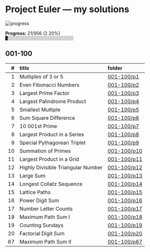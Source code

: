 # Project Euler — my solutions
![progress](https://img.shields.io/badge/Project%20Euler-21%2F956-blue)

**Progress:** 21/956 (2.20%)  
`█░░░░░░░░░░░░░░░░░░░░░░░░░░░░░`

## 001-100

| # | title | folder |
|---:|:------|:------|
| 1 | Multiples of 3 or 5 | [001-100/p1](001-100/p1/) |
| 2 | Even Fibonacci Numbers | [001-100/p2](001-100/p2/) |
| 3 | Largest Prime Factor | [001-100/p3](001-100/p3/) |
| 4 | Largest Palindrome Product | [001-100/p4](001-100/p4/) |
| 5 | Smallest Multiple | [001-100/p5](001-100/p5/) |
| 6 | Sum Square Difference | [001-100/p6](001-100/p6/) |
| 7 | 10 001st Prime | [001-100/p7](001-100/p7/) |
| 8 | Largest Product in a Series | [001-100/p8](001-100/p8/) |
| 9 | Special Pythagorean Triplet | [001-100/p9](001-100/p9/) |
| 10 | Summation of Primes | [001-100/p10](001-100/p10/) |
| 11 | Largest Product in a Grid | [001-100/p11](001-100/p11/) |
| 12 | Highly Divisible Triangular Number | [001-100/p12](001-100/p12/) |
| 13 | Large Sum | [001-100/p13](001-100/p13/) |
| 14 | Longest Collatz Sequence | [001-100/p14](001-100/p14/) |
| 15 | Lattice Paths | [001-100/p15](001-100/p15/) |
| 16 | Power Digit Sum | [001-100/p16](001-100/p16/) |
| 17 | Number Letter Counts | [001-100/p17](001-100/p17/) |
| 18 | Maximum Path Sum I | [001-100/p18](001-100/p18/) |
| 19 | Counting Sundays | [001-100/p19](001-100/p19/) |
| 20 | Factorial Digit Sum | [001-100/p20](001-100/p20/) |
| 67 | Maximum Path Sum II | [001-100/p67](001-100/p67/) |

